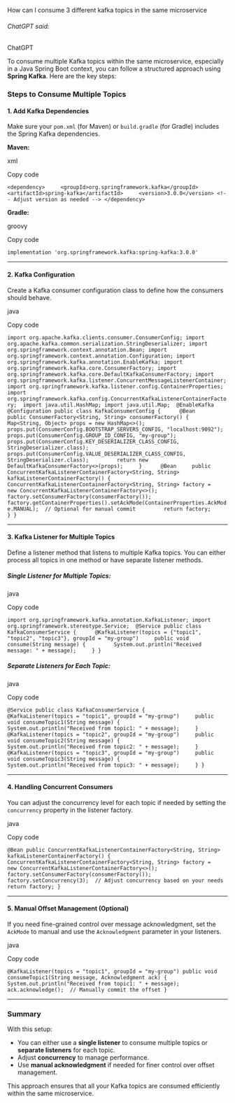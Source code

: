 How can I consume 3 different kafka topics in the same microservice

###### ChatGPT said:

ChatGPT

To consume multiple Kafka topics within the same microservice, especially in a Java Spring Boot context, you can follow a structured approach using **Spring Kafka**. Here are the key steps:

### Steps to Consume Multiple Topics

#### 1. **Add Kafka Dependencies**

Make sure your `pom.xml` (for Maven) or `build.gradle` (for Gradle) includes the Spring Kafka dependencies.

**Maven:**

xml

Copy code

`<dependency>     <groupId>org.springframework.kafka</groupId>     <artifactId>spring-kafka</artifactId>     <version>3.0.0</version> <!-- Adjust version as needed --> </dependency>`

**Gradle:**

groovy

Copy code

`implementation 'org.springframework.kafka:spring-kafka:3.0.0'`

---

#### 2. **Kafka Configuration**

Create a Kafka consumer configuration class to define how the consumers should behave.

java

Copy code

`import org.apache.kafka.clients.consumer.ConsumerConfig; import org.apache.kafka.common.serialization.StringDeserializer; import org.springframework.context.annotation.Bean; import org.springframework.context.annotation.Configuration; import org.springframework.kafka.annotation.EnableKafka; import org.springframework.kafka.core.ConsumerFactory; import org.springframework.kafka.core.DefaultKafkaConsumerFactory; import org.springframework.kafka.listener.ConcurrentMessageListenerContainer; import org.springframework.kafka.listener.config.ContainerProperties; import org.springframework.kafka.config.ConcurrentKafkaListenerContainerFactory;  import java.util.HashMap; import java.util.Map;  @EnableKafka @Configuration public class KafkaConsumerConfig {      @Bean     public ConsumerFactory<String, String> consumerFactory() {         Map<String, Object> props = new HashMap<>();         props.put(ConsumerConfig.BOOTSTRAP_SERVERS_CONFIG, "localhost:9092");         props.put(ConsumerConfig.GROUP_ID_CONFIG, "my-group");         props.put(ConsumerConfig.KEY_DESERIALIZER_CLASS_CONFIG, StringDeserializer.class);         props.put(ConsumerConfig.VALUE_DESERIALIZER_CLASS_CONFIG, StringDeserializer.class);         return new DefaultKafkaConsumerFactory<>(props);     }      @Bean     public ConcurrentKafkaListenerContainerFactory<String, String> kafkaListenerContainerFactory() {         ConcurrentKafkaListenerContainerFactory<String, String> factory =             new ConcurrentKafkaListenerContainerFactory<>();         factory.setConsumerFactory(consumerFactory());         factory.getContainerProperties().setAckMode(ContainerProperties.AckMode.MANUAL);  // Optional for manual commit         return factory;     } }`

---

#### 3. **Kafka Listener for Multiple Topics**

Define a listener method that listens to multiple Kafka topics. You can either process all topics in one method or have separate listener methods.

##### **Single Listener for Multiple Topics:**

java

Copy code

`import org.springframework.kafka.annotation.KafkaListener; import org.springframework.stereotype.Service;  @Service public class KafkaConsumerService {      @KafkaListener(topics = {"topic1", "topic2", "topic3"}, groupId = "my-group")     public void consume(String message) {         System.out.println("Received message: " + message);     } }`

##### **Separate Listeners for Each Topic:**

java

Copy code

`@Service public class KafkaConsumerService {      @KafkaListener(topics = "topic1", groupId = "my-group")     public void consumeTopic1(String message) {         System.out.println("Received from topic1: " + message);     }      @KafkaListener(topics = "topic2", groupId = "my-group")     public void consumeTopic2(String message) {         System.out.println("Received from topic2: " + message);     }      @KafkaListener(topics = "topic3", groupId = "my-group")     public void consumeTopic3(String message) {         System.out.println("Received from topic3: " + message);     } }`

---

#### 4. **Handling Concurrent Consumers**

You can adjust the concurrency level for each topic if needed by setting the `concurrency` property in the listener factory.

java

Copy code

`@Bean public ConcurrentKafkaListenerContainerFactory<String, String> kafkaListenerContainerFactory() {     ConcurrentKafkaListenerContainerFactory<String, String> factory =         new ConcurrentKafkaListenerContainerFactory<>();     factory.setConsumerFactory(consumerFactory());     factory.setConcurrency(3);  // Adjust concurrency based on your needs     return factory; }`

---

#### 5. **Manual Offset Management (Optional)**

If you need fine-grained control over message acknowledgment, set the `AckMode` to manual and use the `Acknowledgment` parameter in your listeners.

java

Copy code

`@KafkaListener(topics = "topic1", groupId = "my-group") public void consumeTopic1(String message, Acknowledgment ack) {     System.out.println("Received from topic1: " + message);     ack.acknowledge();  // Manually commit the offset }`

---

### Summary

With this setup:

- You can either use a **single listener** to consume multiple topics or **separate listeners** for each topic.
- Adjust **concurrency** to manage performance.
- Use **manual acknowledgment** if needed for finer control over offset management.

This approach ensures that all your Kafka topics are consumed efficiently within the same microservice.